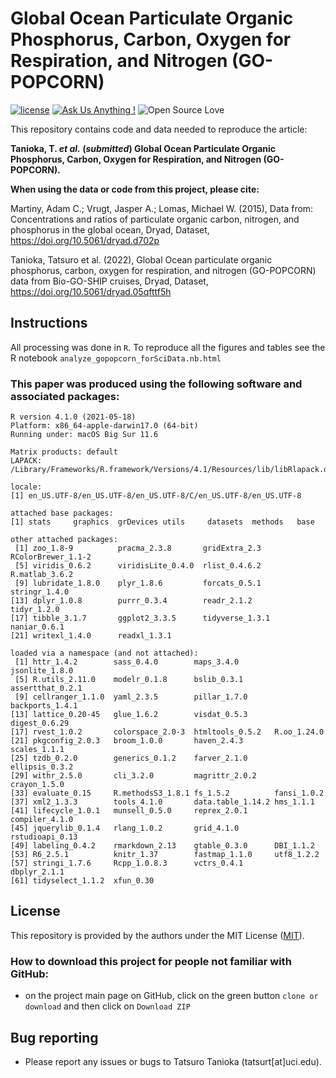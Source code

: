 # Global Ocean Particulate Organic Phosphorus, Carbon, Oxygen for Respiration, and Nitrogen (GO-POPCORN)

[![license](https://img.shields.io/badge/license-MIT%20+%20file%20LICENSE-lightgrey.svg)](https://choosealicense.com/)
[![Ask Us Anything
\!](https://img.shields.io/badge/Ask%20us-anything-1abc9c.svg)](https://github.com/dbarneche/nature20200508666/issues/new)
![Open Source
Love](https://badges.frapsoft.com/os/v2/open-source.svg?v=103)

This repository contains code and data needed to reproduce the article:

**Tanioka, T. *et al.* (*submitted*) Global Ocean Particulate Organic Phosphorus, Carbon, Oxygen for Respiration, and Nitrogen (GO-POPCORN).**

**When using the data or code from this project, please cite:**

Martiny, Adam C.; Vrugt, Jasper A.; Lomas, Michael W. (2015), Data from: Concentrations and ratios of particulate organic carbon, nitrogen, and phosphorus in the global ocean, Dryad, Dataset, https://doi.org/10.5061/dryad.d702p

Tanioka, Tatsuro et al. (2022), Global Ocean particulate organic phosphorus, carbon, oxygen for respiration, and nitrogen (GO-POPCORN) data from Bio-GO-SHIP cruises, Dryad, Dataset, https://doi.org/10.5061/dryad.05qfttf5h

## Instructions

All processing was done in `R`. To reproduce all the figures and tables see the R notebook `analyze_gopopcorn_forSciData.nb.html`

### This paper was produced using the following software and associated packages:
```
R version 4.1.0 (2021-05-18)
Platform: x86_64-apple-darwin17.0 (64-bit)
Running under: macOS Big Sur 11.6

Matrix products: default
LAPACK: /Library/Frameworks/R.framework/Versions/4.1/Resources/lib/libRlapack.dylib

locale:
[1] en_US.UTF-8/en_US.UTF-8/en_US.UTF-8/C/en_US.UTF-8/en_US.UTF-8

attached base packages:
[1] stats     graphics  grDevices utils     datasets  methods   base     

other attached packages:
 [1] zoo_1.8-9          pracma_2.3.8       gridExtra_2.3      RColorBrewer_1.1-2
 [5] viridis_0.6.2      viridisLite_0.4.0  rlist_0.4.6.2      R.matlab_3.6.2    
 [9] lubridate_1.8.0    plyr_1.8.6         forcats_0.5.1      stringr_1.4.0     
[13] dplyr_1.0.8        purrr_0.3.4        readr_2.1.2        tidyr_1.2.0       
[17] tibble_3.1.7       ggplot2_3.3.5      tidyverse_1.3.1    naniar_0.6.1      
[21] writexl_1.4.0      readxl_1.3.1      

loaded via a namespace (and not attached):
 [1] httr_1.4.2        sass_0.4.0        maps_3.4.0        jsonlite_1.8.0   
 [5] R.utils_2.11.0    modelr_0.1.8      bslib_0.3.1       assertthat_0.2.1 
 [9] cellranger_1.1.0  yaml_2.3.5        pillar_1.7.0      backports_1.4.1  
[13] lattice_0.20-45   glue_1.6.2        visdat_0.5.3      digest_0.6.29    
[17] rvest_1.0.2       colorspace_2.0-3  htmltools_0.5.2   R.oo_1.24.0      
[21] pkgconfig_2.0.3   broom_1.0.0       haven_2.4.3       scales_1.1.1     
[25] tzdb_0.2.0        generics_0.1.2    farver_2.1.0      ellipsis_0.3.2   
[29] withr_2.5.0       cli_3.2.0         magrittr_2.0.2    crayon_1.5.0     
[33] evaluate_0.15     R.methodsS3_1.8.1 fs_1.5.2          fansi_1.0.2      
[37] xml2_1.3.3        tools_4.1.0       data.table_1.14.2 hms_1.1.1        
[41] lifecycle_1.0.1   munsell_0.5.0     reprex_2.0.1      compiler_4.1.0   
[45] jquerylib_0.1.4   rlang_1.0.2       grid_4.1.0        rstudioapi_0.13  
[49] labeling_0.4.2    rmarkdown_2.13    gtable_0.3.0      DBI_1.1.2        
[53] R6_2.5.1          knitr_1.37        fastmap_1.1.0     utf8_1.2.2       
[57] stringi_1.7.6     Rcpp_1.0.8.3      vctrs_0.4.1       dbplyr_2.1.1     
[61] tidyselect_1.1.2  xfun_0.30   
```

## License

This repository is provided by the authors under the MIT License ([MIT](http://opensource.org/licenses/MIT)).

### How to download this project for people not familiar with GitHub:  
* on the project main page on GitHub, click on the green button `clone or download` and then click on `Download ZIP`  

## Bug reporting
* Please report any issues or bugs to Tatsuro Tanioka (tatsurt[at]uci.edu).
